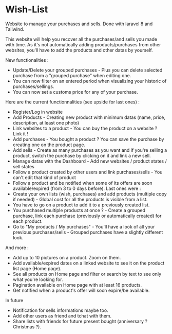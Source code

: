 # Wish-List
Website to manage your purchases and sells.
Done with laravel 8 and Tailwind.

This website will help you recover all the purchases/and sells you made with time.
As it's not automatically adding products/purchases from other websites, you'll have to add the products and other datas by yourself.

New functionalities :
- Update/Delete your grouped purchases - Plus you can delete selected purchase from a "grouped purchase" when editing one.
- You can now filter on an entered period when visualizing your historic of purchases/sellings.
- You can now set a customs price for any of your purchase.

Here are the current functionnalities (see upside for last ones) :
- Register/Log in website
- Add Products - Creating new product with minimum datas (name, price, description, at least one photo)
- Link websites to a product - You can buy the product on a website ? Link it !
- Add purchases - You bought a product ? You can save the purchase by creating one on the product page.
- Add sells - Create as many purchases as you want and if you're selling a product, switch the purchase by clicking on it and link a new sell.
- Manage datas with the Dashboard - Add new websites / product states / sell states
- Follow a product created by other users and link purchases/sells - You can't edit that kind of product
- Follow a product and be notified when some of its offers are soon available/expired (from 3 to 0 days before).
Last ones were : 
- Create your own lists (wish, purchases) and add products (multiple copy if needed) - Global cost for all the products is visible from a list.
- You have to go on a product to add it to a previously created list.
- You purchased multiple products at once ? - Create a grouped purchase, link each purchase (previously or automatically created) for each product.
- Go to "My products / My purchases" - You'll have a look of all your previous purchases/sells - Grouped purchases have a slightly different look.

And more :
- Add up to 10 pictures on a product. Zoom on them.
- Add available/expired dates on a linked website to see it on the product list page (Home page).
- See all products on Home page and filter or search by text to see only what you're looking for.
- Pagination available on Home page with at least 16 products.
- Get notified when a product's offer will soon expire/be available.

In future
- Notification for sells informations maybe too.
- Add other users as friend and tchat with them.
- Share lists with friends for future present bought (anniversary ? Christmas ?).

